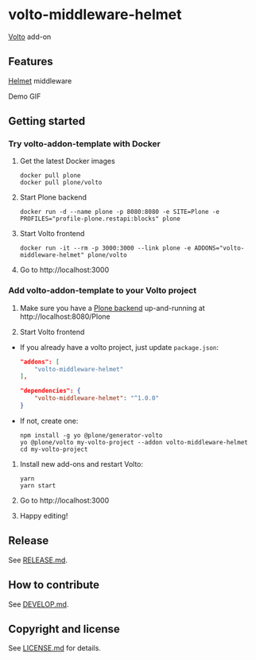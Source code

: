 # volto-middleware-helmet

[Volto](https://github.com/plone/volto) add-on

## Features

[Helmet](https://helmetjs.github.io/) middleware

Demo GIF

## Getting started

### Try volto-addon-template with Docker

1. Get the latest Docker images

   ```
   docker pull plone
   docker pull plone/volto
   ```

1. Start Plone backend
   ```
   docker run -d --name plone -p 8080:8080 -e SITE=Plone -e PROFILES="profile-plone.restapi:blocks" plone
   ```

1. Start Volto frontend

   ```
   docker run -it --rm -p 3000:3000 --link plone -e ADDONS="volto-middleware-helmet" plone/volto
   ```

1. Go to http://localhost:3000

### Add volto-addon-template to your Volto project

1. Make sure you have a [Plone backend](https://plone.org/download) up-and-running at http://localhost:8080/Plone

1. Start Volto frontend

* If you already have a volto project, just update `package.json`:

   ```JSON
   "addons": [
       "volto-middleware-helmet"
   ],

   "dependencies": {
       "volto-middleware-helmet": "^1.0.0"
   }
   ```

* If not, create one:

   ```
   npm install -g yo @plone/generator-volto
   yo @plone/volto my-volto-project --addon volto-middleware-helmet
   cd my-volto-project
   ```

1. Install new add-ons and restart Volto:

   ```
   yarn
   yarn start
   ```

1. Go to http://localhost:3000

1. Happy editing!

## Release

See [RELEASE.md](https://github.com/collcetive/volto-middleware-helmet/blob/master/RELEASE.md).

## How to contribute

See [DEVELOP.md](https://github.com/collcetive/volto-middleware-helmet/blob/master/DEVELOP.md).

## Copyright and license

See [LICENSE.md](https://github.com/collcetive/volto-middleware-helmet/blob/master/LICENSE.md) for details.

